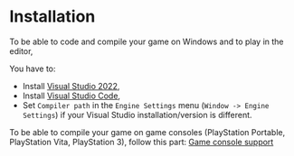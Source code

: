 # Installation

To be able to code and compile your game on Windows and to play in the editor,

You have to: 
- Install [Visual Studio 2022](https://visualstudio.microsoft.com/),
- Install [Visual Studio Code](https://code.visualstudio.com/),
- Set `Compiler path` in the `Engine Settings` menu (`Window -> Engine Settings`) if your Visual Studio installation/version is different.<br>

To be able to compile your game on game consoles (PlayStation Portable, PlayStation Vita, PlayStation 3), follow this part: [Game console support](./game_console_installation.md)